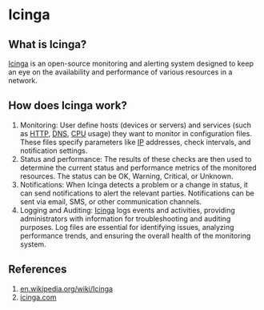 # Icinga

## What is Icinga?

[Icinga](/acronyms) is an open-source monitoring and alerting system designed to keep an eye on the availability and performance of various resources in a network.

## How does Icinga work?

1. Monitoring: User define hosts (devices or servers) and services (such as [HTTP](/acronyms), [DNS](/acronyms), [CPU](/acronyms) usage) they want to monitor in configuration files. These files specify parameters like [IP](/acronyms) addresses, check intervals, and notification settings.
2. Status and performance: The results of these checks are then used to determine the current status and performance metrics of the monitored resources. The status can be OK, Warning, Critical, or Unknown.
3. Notifications: When Icinga detects a problem or a change in status, it can send notifications to alert the relevant parties. Notifications can be sent via email, SMS, or other communication channels.
4. Logging and Auditing: [Icinga](/acronyms) logs events and activities, providing administrators with information for troubleshooting and auditing purposes. Log files are essential for identifying issues, analyzing performance trends, and ensuring the overall health of the monitoring system.

## References

1. [en.wikipedia.org/wiki/Icinga](https://en.wikipedia.org/wiki/Icinga)
2. [icinga.com](https://icinga.com/)
